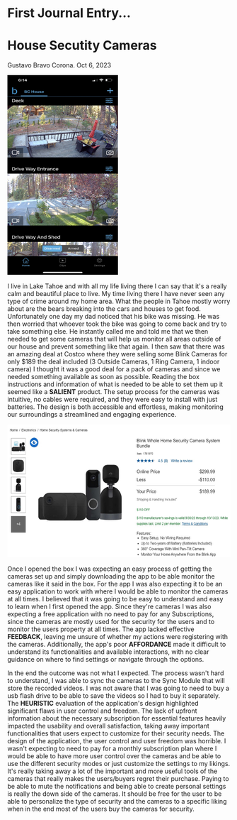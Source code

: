 # First Journal Entry...

# House Secutity Cameras

Gustavo Bravo Corona. 
Oct 6, 2023

<img src="../assets/IMG_7900.jpeg" alt="A photo of Costco, camera deal" width="250" height="450">

I live in Lake Tahoe and with all my life living there I can say that it's a really calm and beautiful place to live. My time living there I have never seen any type of crime around my home area. What the people in Tahoe mostly worry about are the bears breaking into the cars and houses to get food. Unfortunately one day my dad noticed that his bike was missing. He was then worried that whoever took the bike was going to come back and try to take something else. He instantly called me and told me that we then needed to get some cameras that will help us monitor all areas outside of our house and prevent something like that again. I then saw that there was an amazing deal at Costco where they were selling some Blink Cameras for only $189 the deal included (3 Outside Cameras, 1 Ring Camera, 1 indoor camera) I thought it was a good deal for a pack of cameras and since we needed something available as soon as possible. Reading the box instructions and information of what is needed to be able to set them up it seemed like a **SALIENT** product. The setup process for the cameras was intuitive, no cables were required, and they were easy to install with just batteries. The design is both accessible and effortless, making monitoring our surroundings a streamlined and engaging experience.

<img src="../assets/Screenshot_2023-10-06_at_6.15.24_PM.jpeg" alt="A photo of Cameras et up in the app" width="600" height="300">

Once I opened the box I was expecting an easy process of getting the cameras set up and simply downloading the app to be able monitor the cameras like it said in the box. For the app I was also expecting it to be an easy application to work with where I would be able to monitor the cameras at all times. I believed that it was going to be easy to understand and easy to learn when I first opened the app. Since they're cameras I was also expecting a free application with no need to pay for any Subscriptions, since the cameras are mostly used for the security for the users and to monitor the users property at all times. The app lacked effective **FEEDBACK**, leaving me unsure of whether my actions were registering with the cameras. Additionally, the app's poor **AFFORDANCE** made it difficult to understand its functionalities and available interactions, with no clear guidance on where to find settings or navigate through the options.

In the end the outcome was not what I expected. The process wasn't hard to understand, I was able to sync the cameras to the Sync Module that will store the recorded videos. I was not aware that I was going to need to buy a usb flash drive to be able to save the videos so I had to buy it separately. The **HEURISTIC** evaluation of the application's design highlighted significant flaws in user control and freedom. The lack of upfront information about the necessary subscription for essential features heavily impacted the usability and overall satisfaction, taking away important functionalities that users expect to customize for their security needs. The design of the application, the user control and user freedom was horrible. I wasn't expecting to need to pay for a monthly subscription plan where I would be able to have more user control over the cameras and be able to use the different security modes or just customize the settings to my likings. It's really taking away a lot of the important and more useful tools of the cameras that really makes the users/buyers regret their purchase. Paying to be able to mute the notifications and being able to create personal settings is really the down side of the cameras. It should be free for the user to be able to personalize the type of security and the cameras to a specific liking when in the end most of the users buy the cameras for security. 
